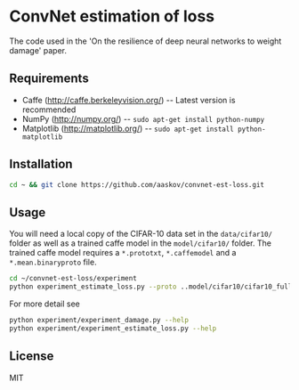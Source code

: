 ConvNet estimation of loss
=============
The code used in the 'On the resilience of deep neural networks to weight damage' paper.

Requirements
-----
* Caffe (http://caffe.berkeleyvision.org/) -- Latest version is recommended
* NumPy (http://numpy.org/) -- `sudo apt-get install python-numpy`
* Matplotlib (http://matplotlib.org/) -- `sudo apt-get install python-matplotlib`

Installation
-----
```bash
cd ~ && git clone https://github.com/aaskov/convnet-est-loss.git
```

Usage
-----
You will need a local copy of the CIFAR-10 data set in the `data/cifar10/` folder as well as a trained caffe model in the `model/cifar10/` folder. The trained caffe model requires a `*.prototxt`, `*.caffemodel` and a `*.mean.binaryproto` file.
```bash
cd ~/convnet-est-loss/experiment
python experiment_estimate_loss.py --proto ..model/cifar10/cifar10_full.prototxt --model ..model/cifar10/cifar10_full_iter_100000.caffemodel.h5 --meanfile ..model/cifar10/mean.binaryproto --data ..data/cifar10/cifar10_train_lmdb/ --layer conv1
```
For more detail see
```bash
python experiment/experiment_damage.py --help
python experiment/experiment_estimate_loss.py --help
```

License
-----
MIT
